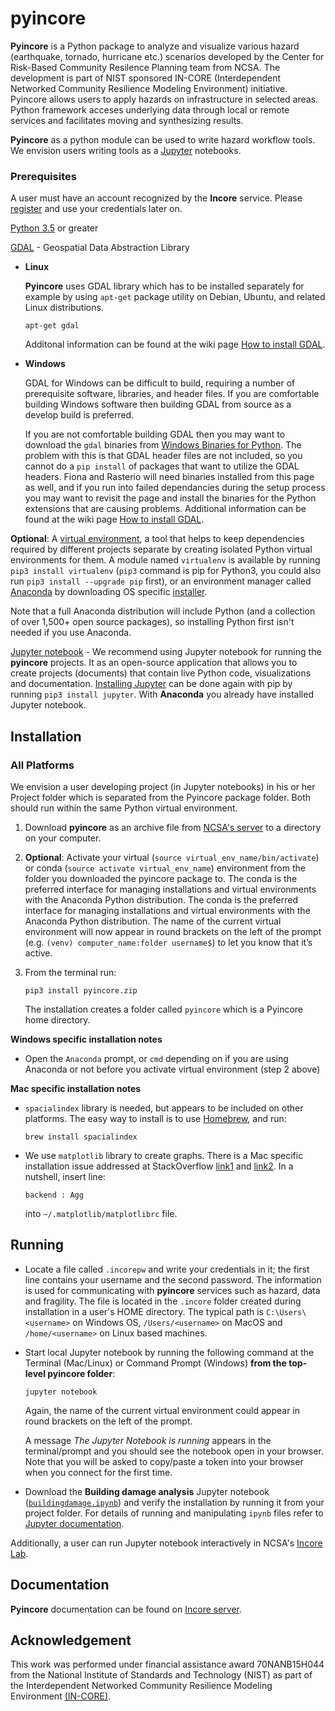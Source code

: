 # pyincore

**Pyincore** is a Python package to analyze and visualize various hazard (earthquake, tornado, hurricane etc.) 
scenarios developed by the Center for Risk-Based Community Resilence Planning team from NCSA. 
The development is part of NIST sponsored IN-CORE (Interdependent Networked Community Resilience Modeling 
Environment) initiative. Pyincore allows users to apply hazards on infrastructure in selected areas. 
Python framework acceses underlying data through local or remote services and facilitates moving 
and synthesizing results.
                      
**Pyincore** as a python module can be used to write hazard workflow tools. We envision users writing tools 
as a [Jupyter](https://jupyter.org/) notebooks.

### Prerequisites

A user must have an account recognized by the **Incore** service. Please [register](https://identity.ncsa.illinois.edu/register/UUMK36FU2M) and use your credentials later on.

[Python 3.5](https://www.python.org) or greater

[GDAL](https://www.gdal.org) - Geospatial Data Abstraction Library

- **Linux** 

    **Pyincore** uses GDAL library which has to be installed separately for example by using `apt-get` package utility 
    on Debian, Ubuntu, and related Linux distributions.
    ```
    apt-get gdal
    ```
    Additonal information can be found  at the wiki page [How to install GDAL](https://github.com/domlysz/BlenderGIS/wiki/How-to-install-GDAL).

- **Windows**

    GDAL for Windows can be difficult to build, requiring a number of prerequisite software, libraries, and header files. 
    If you are comfortable building Windows software then building GDAL from source as a develop build is preferred.
    
    If you are not comfortable building GDAL then you may want to download the `gdal` binaries 
    from [Windows Binaries for Python](https://www.lfd.uci.edu/~gohlke/pythonlibs/). 
    The problem with this is that GDAL header files are not included, so you cannot do a `pip install` of packages that want to utilize 
    the GDAL headers. Fiona and Rasterio will need binaries installed from this page as well, 
    and if you run into failed dependancies during the setup process you may want to revisit 
    the page and install the binaries for the Python extensions that are causing problems. 
    Additional information can be found at the wiki page [How to install GDAL](https://github.com/domlysz/BlenderGIS/wiki/How-to-install-GDAL).


**Optional**: A [virtual environment](https://www.pythonforbeginners.com/basics/how-to-use-python-virtualenv/), a tool that helps to keep dependencies required by different projects separate
by creating isolated Python virtual environments for them. A module named `virtualenv` is available by running `pip3 install virtualenv` 
(`pip3` command is pip for Python3, you could also run `pip3 install --upgrade pip` first), or an environment manager 
called [Anaconda](https://www.anaconda.com/distribution/) by downloading OS specific [installer](https://docs.anaconda.com/anaconda/install/).

Note that a full Anaconda distribution will include Python (and a collection of over 1,500+ open source packages), so installing Python first isn't needed if you use Anaconda.

[Jupyter notebook](https://jupyter.org/) - We recommend using Jupyter notebook for running the **pyincore** projects. 
It as an open-source application that allows you to create projects (documents) that contain live Python code, 
visualizations and documentation. [Installing Jupyter](https://jupyter.org/install.html) can be done again with pip by 
running `pip3 install jupyter`. With **Anaconda** you already have installed Jupyter notebook.


## Installation

### All Platforms

We envision a user developing project (in Jupyter notebooks) in his or her Project folder which is separated from the Pyincore package folder. 
Both should run within the same Python virtual environment.

1. Download **pyincore** as an archive file from [NCSA's server](http://incore2.ncsa.illinois.edu/pyincore.zip) to a directory on your computer.
2. **Optional**: Activate your virtual (`source virtual_env_name/bin/activate`) or conda (`source activate virtual_env_name`) environment 
from the folder you downloaded the pyincore package to. The conda is the preferred interface for managing installations and virtual environments with the Anaconda Python distribution. 
The conda is the preferred interface for managing installations and virtual environments with the Anaconda Python distribution. The name of the current virtual environment 
will now appear in round brackets on the left of the prompt (e.g. `(venv) computer_name:folder username$`) to let you know that it’s active.
3. From the terminal run:
    ```
    pip3 install pyincore.zip
    ```
    
    The installation creates a folder called `pyincore` which is a Pyincore home directory.

**Windows specific installation notes**
    
- Open the `Anaconda` prompt, or `cmd` depending on if you are using Anaconda or not before you activate 
virtual environment (step 2 above)

**Mac specific installation notes**

- `spacialindex` library is needed, but appears to be included on other platforms. The easy way to install 
is to use [Homebrew](https://brew.sh/), and run:
    ```
    brew install spacialindex
    ```
    
- We use `matplotlib` library to create graphs. There is a Mac specific installation issue addressed at 
StackOverflow [link1](https://stackoverflow.com/questions/4130355/python-matplotlib-framework-under-macosx) and 
[link2](https://stackoverflow.com/questions/21784641/installation-issue-with-matplotlib-python). In a nutshell, 
insert line:
    ```
    backend : Agg
    ```

    into `~/.matplotlib/matplotlibrc` file.

## Running

- Locate a file called `.incorepw` and write your credentials in it; the first line contains your username and the second password. 
The information is used for communicating with **pyincore** services such as hazard, data and fragility. 
The file is located in the `.incore` folder created during installation in a user's HOME directory. The typical path is `C:\Users\<username>` on Windows OS, 
`/Users/<username>` on MacOS and `/home/<username>` on Linux based machines.

- Start local Jupyter notebook by running the following command at the Terminal (Mac/Linux) or Command Prompt (Windows) **from the top-level pyincore folder**:
    ```
    jupyter notebook
    ```
    
    Again, the name of the current virtual environment could appear in round brackets on the left of the prompt. 
    
    A message *The Jupyter Notebook is running* appears in the terminal/prompt 
    and you should see the notebook open in your browser. 
    Note that you will be asked to copy/paste a token into your browser when you connect 
    for the first time.


- Download the **Building damage analysis** Jupyter notebook ([`buildingdamage.ipynb`]((http://incore2.ncsa.illinois.edu/buildingdamage.ipynb))) 
and verify the installation by running it from your project folder. For details of running and manipulating `ipynb` files refer 
to [Jupyter documentation](https://jupyter.readthedocs.io/en/latest/running.html#running).


Additionally, a user can run Jupyter notebook interactively in NCSA's [Incore Lab](https://incore-jupyter.ncsa.illinois.edu/hub/login).


## Documentation

**Pyincore** documentation can be found on [Incore server](http://incore2.ncsa.illinois.edu/).


## Acknowledgement
This work was performed under financial assistance award 70NANB15H044 from 
the National Institute of Standards and Technology (NIST) as part of 
the Interdependent Networked Community Resilience Modeling 
Environment [(IN-CORE)](http://resilience.colostate.edu/in_core.shtml).